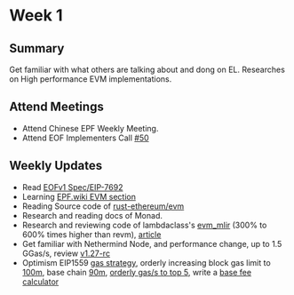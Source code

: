 # Week 1

## Summary

Get familiar with what others are talking about and dong on EL. Researches on High performance EVM implementations.

## Attend Meetings

* Attend Chinese EPF Weekly Meeting.
* Attend EOF Implementers Call [#50](https://github.com/ethereum/pm/issues/1063)

## Weekly Updates

* Read [EOFv1 Spec/EIP-7692](https://github.com/ipsilon/eof/blob/main/spec/eof.md)
* Learning [EPF.wiki EVM section](https://epf.wiki/#/wiki/EL/evm)
* Reading Source code of [rust-ethereum/evm](https://github.com/rust-ethereum/evm)
* Research and reading docs of Monad.
* Research and reviewing code of lambdaclass's [evm_mlir](https://github.com/lambdaclass/evm_mlir) (300% to 600% times higher than revm), [article](https://blog.lambdaclass.com/evm-performance-boosts-with-mlir)
* Get familiar with Nethermind Node, and performance change, up to 1.5 GGas/s, review [v1.27-rc](https://github.com/NethermindEth/nethermind/releases/tag/1.27.0-rc)
* Optimism EIP1559 [gas strategy](https://docs.optimism.io/chain/differences), orderly increasing block gas limit to [100m](https://testnet-explorer.orderly.org/blocks), base chain [90m](https://basescan.org/block/15812947), [orderly gas/s to top 5](https://rollup.wtf/), write a [base fee calculator](https://gist.github.com/Akagi201/22b868970e51b1bcc70bd3217c160525)
